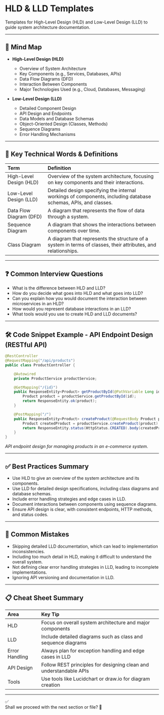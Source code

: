 # HLD & LLD Templates

Templates for High-Level Design (HLD) and Low-Level Design (LLD) to guide system architecture documentation.

---

## 🧠 Mind Map

- **High-Level Design (HLD)**
  - Overview of System Architecture
  - Key Components (e.g., Services, Databases, APIs)
  - Data Flow Diagrams (DFD)
  - Interaction Between Components
  - Major Technologies Used (e.g., Cloud, Databases, Messaging)

- **Low-Level Design (LLD)**
  - Detailed Component Design
  - API Design and Endpoints
  - Data Models and Database Schemas
  - Object-Oriented Design (Classes, Methods)
  - Sequence Diagrams
  - Error Handling Mechanisms

---

## 🎯 Key Technical Words & Definitions

| Term | Definition |
|:-----|:-----------|
| High-Level Design (HLD) | Overview of the system architecture, focusing on key components and their interactions. |
| Low-Level Design (LLD) | Detailed design specifying the internal workings of components, including database schemas, APIs, and classes. |
| Data Flow Diagram (DFD) | A diagram that represents the flow of data through a system. |
| Sequence Diagram | A diagram that shows the interactions between components over time. |
| Class Diagram | A diagram that represents the structure of a system in terms of classes, their attributes, and relationships. |

---

## ❓ Common Interview Questions

- What is the difference between HLD and LLD?
- How do you decide what goes into HLD and what goes into LLD?
- Can you explain how you would document the interaction between microservices in an HLD?
- How would you represent database interactions in an LLD?
- What tools would you use to create HLD and LLD documents?

---

## 🛠️ Code Snippet Example - API Endpoint Design (RESTful API)

```java
@RestController
@RequestMapping("/api/products")
public class ProductController {

    @Autowired
    private ProductService productService;

    @GetMapping("/{id}")
    public ResponseEntity<Product> getProductById(@PathVariable Long id) {
        Product product = productService.getProductById(id);
        return ResponseEntity.ok(product);
    }

    @PostMapping("/")
    public ResponseEntity<Product> createProduct(@RequestBody Product product) {
        Product createdProduct = productService.createProduct(product);
        return ResponseEntity.status(HttpStatus.CREATED).body(createdProduct);
    }
}
```
*API endpoint design for managing products in an e-commerce system.*

---

## ✅ Best Practices Summary

- Use HLD to give an overview of the system architecture and its components.
- Use LLD for detailed design specifications, including class diagrams and database schemas.
- Include error handling strategies and edge cases in LLD.
- Document interactions between components using sequence diagrams.
- Ensure API design is clear, with consistent endpoints, HTTP methods, and status codes.

---

## 🚫 Common Mistakes

- Skipping detailed LLD documentation, which can lead to implementation inconsistencies.
- Including too much detail in HLD, making it difficult to understand the overall system.
- Not defining clear error handling strategies in LLD, leading to incomplete implementations.
- Ignoring API versioning and documentation in LLD.

---

## 📋 Cheat Sheet Summary

| Area | Key Tip |
|:-----|:--------|
| HLD | Focus on overall system architecture and major components |
| LLD | Include detailed diagrams such as class and sequence diagrams |
| Error Handling | Always plan for exception handling and edge cases in LLD |
| API Design | Follow REST principles for designing clean and understandable APIs |
| Tools | Use tools like Lucidchart or draw.io for diagram creation |

---

✅  
Shall we proceed with the next section or file? 🚀
